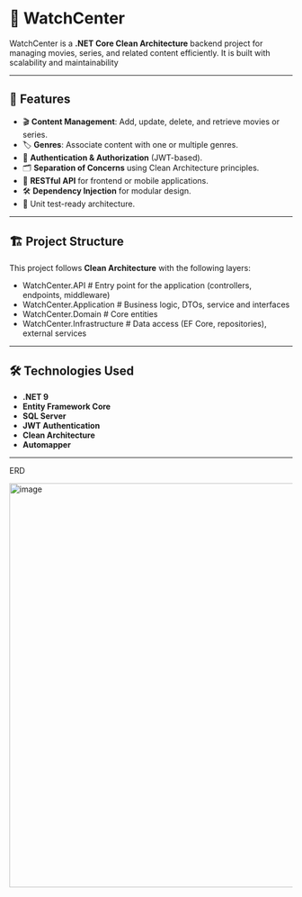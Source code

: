 # 📌 WatchCenter

WatchCenter is a **.NET Core Clean Architecture** backend project for managing movies, series, and related content efficiently. It is built with scalability and  maintainability

---

## 🚀 Features

- 🎬 **Content Management**: Add, update, delete, and retrieve movies or series.  
- 🏷 **Genres**: Associate content with one or multiple genres.  
- 🔐 **Authentication & Authorization** (JWT-based).  
- 🗂 **Separation of Concerns** using Clean Architecture principles.  
- 📄 **RESTful API** for frontend or mobile applications.  
- 🛠 **Dependency Injection** for modular design.  
- 🧪 Unit test-ready architecture.  

---

## 🏗 Project Structure

This project follows **Clean Architecture** with the following layers:
- WatchCenter.API # Entry point for the application (controllers, endpoints, middleware)
- WatchCenter.Application # Business logic, DTOs, service and interfaces
- WatchCenter.Domain # Core entities
- WatchCenter.Infrastructure # Data access (EF Core, repositories), external services


---

## 🛠 Technologies Used

- **.NET 9** 
- **Entity Framework Core**
- **SQL Server**
- **JWT Authentication**
- **Clean Architecture**
- **Automapper** 

---

ERD

<img width="1385" height="718" alt="image" src="https://github.com/user-attachments/assets/f1e74de6-624a-4e80-bbc9-740d5c51f54f" />

